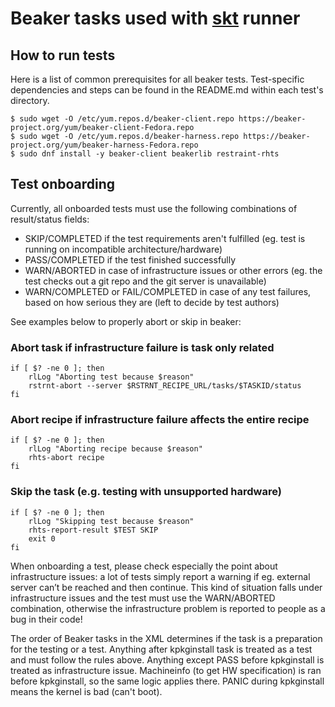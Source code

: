 # Beaker tasks used with [skt](https://github.com/RH-FMK/skt) runner

## How to run tests
Here is a list of common prerequisites for all beaker tests. Test-specific dependencies and steps can be found in the README.md within each test's directory.
~~~
$ sudo wget -O /etc/yum.repos.d/beaker-client.repo https://beaker-project.org/yum/beaker-client-Fedora.repo
$ sudo wget -O /etc/yum.repos.d/beaker-harness.repo https://beaker-project.org/yum/beaker-harness-Fedora.repo
$ sudo dnf install -y beaker-client beakerlib restraint-rhts
~~~
## Test onboarding

Currently, all onboarded tests must use the following combinations of
result/status fields:

* SKIP/COMPLETED if the test requirements aren't fulfilled (eg. test is running
on incompatible architecture/hardware)
* PASS/COMPLETED if the test finished successfully
* WARN/ABORTED in case of infrastructure issues or other errors (eg. the test
checks out a git repo and the git server is unavailable)
* WARN/COMPLETED or FAIL/COMPLETED in case of any test failures, based on how
serious they are (left to decide by test authors)

See examples below to properly abort or skip in beaker:
### Abort task if infrastructure failure is task only related
~~~
if [ $? -ne 0 ]; then
    rlLog "Aborting test because $reason"
    rstrnt-abort --server $RSTRNT_RECIPE_URL/tasks/$TASKID/status
fi
~~~

### Abort recipe if infrastructure failure affects the entire recipe 
~~~
if [ $? -ne 0 ]; then
    rlLog "Aborting recipe because $reason"
    rhts-abort recipe
fi
~~~

### Skip the task (e.g. testing with unsupported hardware)
~~~
if [ $? -ne 0 ]; then
    rlLog "Skipping test because $reason"
    rhts-report-result $TEST SKIP
    exit 0
fi
~~~

When onboarding a test, please check especially the point about infrastructure
issues: a lot of tests simply report a warning if eg. external server can’t be
reached and then continue. This kind of situation falls under infrastructure
issues and the test must use the WARN/ABORTED combination, otherwise the
infrastructure problem is reported to people as a bug in their code!

The order of Beaker tasks in the XML determines if the task is a preparation for
the testing or a test. Anything after kpkginstall task is treated as a test and
must follow the rules above. Anything except PASS before kpkginstall is treated
as infrastructure issue. Machineinfo (to get HW specification) is ran before
kpkginstall, so the same logic applies there. PANIC during kpkginstall means the
kernel is bad (can't boot).

